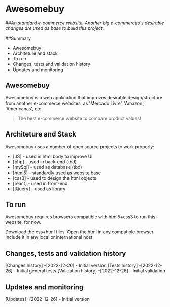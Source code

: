 # Awesomebuy
##_An standard e-commerce website. Another big e-commerces's desirable changes are used as base to build this project._

##Summary
- Awesomebuy
- Architeture and stack
- To run
- Changes, tests and validation history
- Updates and monitoring

## Awesomebuy

Awesomebuy is a web application that improves desirable design/structure from another e-commerce websites, as 'Mercado Livre', 'Amazon', 'Americanas', etc.

> The best e-commerce website to compare product values!


## Architeture and Stack

Awesomebuy uses a number of open source projects to work properly:

- [JS] - used in html body to improve UI
- [php] - used in back-end (tbd)
- [mySql] - used as database (tbd)
- [html5] - standardly used as website base
- [css3] - used to design the html objects
- [react] - used in front-end
- [jQuery] - used as library


## To run

Awesomebuy requires browsers compatible with html5+css3 to run this website, for now.

Download the css+html files. Open the html in any compatible browser. Include it in any local or international host.



## Changes, tests and validation history

[Changes history]
-[2022-12-26] - Initial version
[Tests history] 
-[2022-12-26] - Initial general tests
[Validation history]
-[2022-12-26] - Initial validation


## Updates and monitoring

[Updates]
-[2022-12-26] - Initial version
